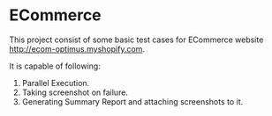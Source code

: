 # ECommerce

This project consist of some basic test cases for ECommerce website http://ecom-optimus.myshopify.com.

It is capable of following:

1. Parallel Execution.
2. Taking screenshot on failure.
3. Generating Summary Report and attaching screenshots to it.
